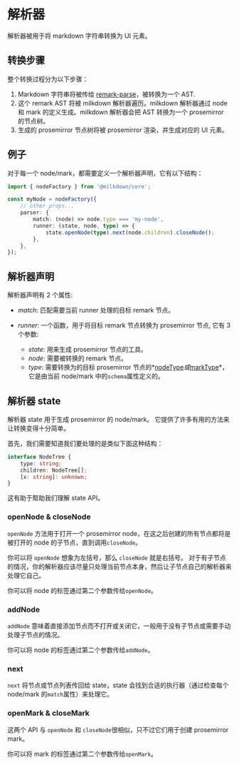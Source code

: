 # 解析器

解析器被用于将 markdown 字符串转换为 UI 元素。

## 转换步骤

整个转换过程分为以下步骤：

1. Markdown 字符串将被传给 [remark-parse](https://github.com/remarkjs/remark/tree/main/packages/remark-parse)，被转换为一个 AST.
2. 这个 remark AST 将被 milkdown 解析器遍历。milkdown 解析器通过 node 和 mark 的定义生成。milkdown 解析器会把 AST 转换为一个 prosemirror 的节点树。
3. 生成的 prosemirror 节点树将被 prosemirror 渲染，并生成对应的 UI 元素。

## 例子

对于每一个 node/mark，都需要定义一个解析器声明，它有以下结构：

```typescript
import { nodeFactory } from '@milkdown/core';

const myNode = nodeFactory({
    // other props...
    parser: {
        match: (node) => node.type === 'my-node',
        runner: (state, node, type) => {
            state.openNode(type).next(node.children).closeNode();
        },
    },
});
```

## 解析器声明

解析器声明有 2 个属性:

-   _match_: 匹配需要当前 runner 处理的目标 remark 节点。

-   _runner_: 一个函数，用于将目标 remark 节点转换为 prosemirror 节点, 它有 3 个参数:

    -   _state_: 用来生成 prosemirror 节点的工具。
    -   _node_: 需要被转换的 remark 节点。
    -   _type_: 需要转换为的目标 prosemirror 节点的*[nodeType](https://prosemirror.net/docs/ref/#model.NodeType)*或*[markType](https://prosemirror.net/docs/ref/#model.MarkType)*，
        它是由当前 node/mark 中的`schema`属性定义的。

## 解析器 state

解析器 state 用于生成 prosemirror 的 node/mark。
它提供了许多有用的方法来让转换变得十分简单。

首先，我们需要知道我们要处理的是类似下面这种结构：

```typescript
interface NodeTree {
    type: string;
    children: NodeTree[];
    [x: string]: unknown;
}
```

这有助于帮助我们理解 state API。

### openNode & closeNode

`openNode` 方法用于打开一个 prosemirror node，在这之后创建的所有节点都将是被打开的 node 的子节点，直到调用`closeNode`。

你可以将 `openNode` 想象为左括号，那么 `closeNode` 就是右括号。 对于有子节点的情况，你的解析器应该尽量只处理当前节点本身，然后让子节点自己的解析器来处理它自己。

你可以将 node 的标签通过第二个参数传给`openNode`。

### addNode

`addNode` 意味着直接添加节点而不打开或关闭它，一般用于没有子节点或需要手动处理子节点的情况。

你可以将 node 的标签通过第二个参数传给`addNode`。

### next

`next` 将节点或节点列表传回给 state，state 会找到合适的执行器（通过检查每个 node/mark 的`match`属性）来处理它。

### openMark & closeMark

这两个 API 与 `openNode` 和 `closeNode`很相似，只不过它们用于创建 prosemirror mark。

你可以将 mark 的标签通过第二个参数传给`openMark`。
